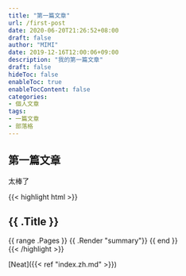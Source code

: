 ```yaml
---
title: "第一篇文章"
url: /first-post
date: 2020-06-20T21:26:52+08:00
draft: false
author: "MIMI"
date: 2019-12-16T12:00:06+09:00
description: "我的第一篇文章"
draft: false
hideToc: false
enableToc: true
enableTocContent: false
categories:
- 個人文章
tags: 
- 一篇文章
- 部落格
---
```


## 第一篇文章

太棒了

{{< highlight html >}}
<section id="main">
  <div>
   <h1 id="title">{{ .Title }}</h1>
    {{ range .Pages }}
        {{ .Render "summary"}}
    {{ end }}
  </div>
</section>
{{< /highlight >}}



[Neat]({{< ref "index.zh.md" >}})